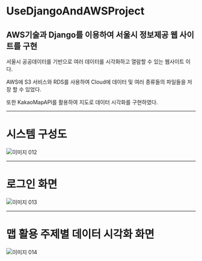 # UseDjangoAndAWSProject

## AWS기술과 Django를 이용하여 서울시 정보제공 웹 사이트를 구현

서울시 공공데이터를 기반으로 여러 데이터를 시각화하고 열람할 수 있는 웹사이트 이다.

AWS에 S3 서비스와 RDS를 사용하여 Cloud에 데이터 및 여러 종류들의 파일들을 저장 할 수 있었다. 

또한 KakaoMapAPI를 활용하여 지도로 데이터 시각화를 구현하였다.


---------------------------

# 시스템 구성도

![이미지 012](https://user-images.githubusercontent.com/60869806/85813985-bf933480-b79f-11ea-9b14-3e0d88623fc2.png)


-----------------------------

# 로그인 화면 

![이미지 013](https://user-images.githubusercontent.com/60869806/85813987-c15cf800-b79f-11ea-8bb7-aee5a46f1606.png)

---------------------------------


# 맵 활용 주제별 데이터 시각화 화면


![이미지 014](https://user-images.githubusercontent.com/60869806/85813990-c28e2500-b79f-11ea-9b4a-cb1730a6c91f.png)




